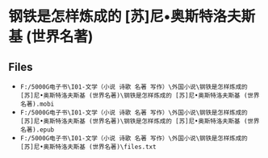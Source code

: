 # 钢铁是怎样炼成的 [苏]尼•奥斯特洛夫斯基 (世界名著)

## Files

- `F:/5000G电子书\I01-文学（小说 诗歌 名著 写作）\外国小说\钢铁是怎样炼成的 [苏]尼•奥斯特洛夫斯基 (世界名著)\钢铁是怎样炼成的 [苏]尼•奥斯特洛夫斯基 (世界 名著).mobi`
- `F:/5000G电子书\I01-文学（小说 诗歌 名著 写作）\外国小说\钢铁是怎样炼成的 [苏]尼•奥斯特洛夫斯基 (世界名著)\钢铁是怎样炼成的 [苏]尼•奥斯特洛夫斯基 (世界名著).epub`
- `F:/5000G电子书\I01-文学（小说 诗歌 名著 写作）\外国小说\钢铁是怎样炼成的 [苏]尼•奥斯特洛夫斯基 (世界名著)\files.txt`

